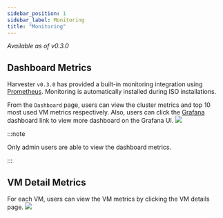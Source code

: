 ```yaml
---
sidebar_position: 1
sidebar_label: Monitoring
title: "Monitoring"
---
```

<head>
  <link rel="canonical" href="https://docs.harvesterhci.io/v1.3/monitoring/harvester-monitoring"/>
</head>

_Available as of v0.3.0_

## Dashboard Metrics
Harvester `v0.3.0` has provided a built-in monitoring integration using [Prometheus](https://prometheus.io/). Monitoring is automatically installed during ISO installations.

From the `Dashboard` page, users can view the cluster metrics and top 10 most used VM metrics respectively.
Also, users can click the [Grafana](http://grafana.com/) dashboard link to view more dashboard on the Grafana UI.
![](./assets/monitoring-dashboard.png)

:::note

Only admin users are able to view the dashboard metrics.

:::


## VM Detail Metrics
For each VM, users can view the VM metrics by clicking the VM details page.
![](./assets/vm-metrics.png)
